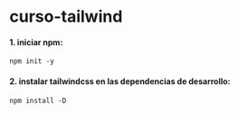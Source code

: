 # curso-tailwind

#### 1. iniciar npm:
`npm init -y`

#### 2. instalar tailwindcss en las dependencias de desarrollo:
`npm install -D `